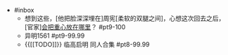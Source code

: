 - #inbox
    - 想到这些，[他把脸深深埋在]周宪[柔软的双腿之间]，心想这次回去之后，[官家][会把重心放在哪里](https://vipreader.qidian.com/chapter/1025541724/652956302)？ #pt9-100
    - 异明1561 #pt9-99.99
    - {{[[TODO]]}} 临高启明 同人合集 #pt8-99.99
